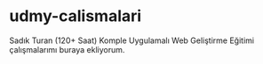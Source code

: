 # udmy-calismalari

Sadık Turan (120+ Saat) Komple Uygulamalı Web Geliştirme Eğitimi çalışmalarımı buraya ekliyorum.

